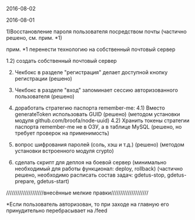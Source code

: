 

2016-08-02



2016-08-01


1)Восстановление пароля пользователя посредством почты (частично решено, см. прим. *1)

прим. *1 перенести технологию на собственный почтовый сервер

1.2) создать собственный почтовый сервер

2) Чекбокс в разделе "регистрация" делает доступной кнопку регистрации (решено)

3) Чекбокс в разделе "вход" запоминает сессию авторизованного пользователя (решено)

4) доработать стратегию паспорта remember-me:
4.1) Вместо generateToken использовать GUID (решено) (методом установки модуля github.com/broofa/node-uuid)
4.2) Хранить токены стратегии паспорта remember-me не в ОЗУ, а в таблице MySQL (решено, но требует проверок на применимость)

5) вопрос шифрования паролей (соль, хэш и т.д.) (решено) (методом установки встроенного модуля crypto)

6) сделать скрипт для деплоя на боевой сервер (минимально необходимый для работы функционал: deploy, rollback) 
   (частично решено, необходимо расписать состав задач: gdetus-stop, gdetus-prepare, gdetus-start)

 








////////////////////внесённые мелкие правки////////////////////

*Если пользователь авторизован, то при заходе на главную его 
принудительно перебрасывает на /feed

